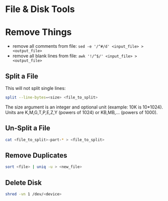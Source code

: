 # File & Disk Tools

# Remove Things
- remove all comments from file: `sed -e '/^#/d' <input_file> > <output_file>`
- remove all blank lines from file: `awk '!/^$/' <input_file> > <output_file>`


## Split a File
This will not split single lines:
```bash
split --line-bytes=<size> <file_to_split>
```

The size argument is an integer and optional unit (example: 10K is
10\*1024). Units are K,M,G,T,P,E,Z,Y (powers of 1024) or KB,MB,… (powers
of 1000).

## Un-Split a File
```bash
cat <file_to_split>-part-* > <file_to_split>
```

## Remove Duplicates
```bash
sort <file> | uniq -u > <new_file>
```

## Delete Disk
```bash
shred -vn 1 /dev/<device>
```
